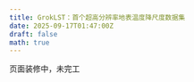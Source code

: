```yaml
---
title: GrokLST：首个超高分辨率地表温度降尺度数据集
date: 2025-09-17T01:47:00Z
draft: false
math: true
---
```


页面装修中，未完工
